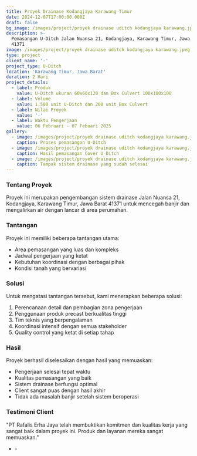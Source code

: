 ```yaml
---
title: Proyek Drainase Kodangjaya Karawang Timur
date: 2024-12-07T17:00:00.000Z
draft: false
bg_image: /images/project/proyek drainase uditch kodangjaya karawang.jpeg
description: >-
  Pemasangan U-Ditch Jalan Nuansa 21, Kodangjaya, Karawang Timur, Jawa Barat
  41371
image: /images/project/proyek drainase uditch kodangjaya karawang.jpeg
type: project
client_name: '-'
project_type: U-Ditch
location: 'Karawang Timur, Jawa Barat'
duration: 2 Hari
project_details:
  - label: Produk
    value: U-Ditch ukuran 60x60x120 dan Box Culvert 100x100x100
  - label: Volume
    value: 1.500 unit U-Ditch dan 200 unit Box Culvert
  - label: Nilai Proyek
    value: '-'
  - label: Waktu Pengerjaan
    value: 06 Februari - 07 Febuari 2025
gallery:
  - image: /images/project/proyek drainase uditch kodangjaya karawang.jpeg
    caption: Proses pemasangan U-Ditch
  - image: /images/project/proyek drainase uditch kodangjaya karawang.jpeg
    caption: Hasil pemasangan Cover U Ditch
  - image: /images/project/proyek drainase uditch kodangjaya karawang.jpeg
    caption: Tampak sistem drainase yang sudah selesai
---
```


### Tentang Proyek

Proyek ini merupakan pengembangan sistem drainase Jalan Nuansa 21, Kodangjaya, Karawang Timur, Jawa Barat 41371 untuk mencegah banjir dan mengalirkan air dengan lancar di area perumahan.

### Tantangan

Proyek ini memiliki beberapa tantangan utama:

* Area pemasangan yang luas dan kompleks
* Jadwal pengerjaan yang ketat
* Kebutuhan koordinasi dengan berbagai pihak
* Kondisi tanah yang bervariasi

### Solusi

Untuk mengatasi tantangan tersebut, kami menerapkan beberapa solusi:

1. Perencanaan detail dan pembagian zona pengerjaan
2. Penggunaan produk precast berkualitas tinggi
3. Tim teknis yang berpengalaman
4. Koordinasi intensif dengan semua stakeholder
5. Quality control yang ketat di setiap tahap

### Hasil

Proyek berhasil diselesaikan dengan hasil yang memuaskan:

* Pengerjaan selesai tepat waktu
* Kualitas pemasangan yang baik
* Sistem drainase berfungsi optimal
* Client sangat puas dengan hasil akhir
* Tidak ada masalah banjir setelah sistem beroperasi

### Testimoni Client

"PT Rafalis Erha Jaya telah membuktikan komitmen dan kualitas kerja yang sangat baik dalam proyek ini. Produk dan layanan mereka sangat memuaskan."

* \-
